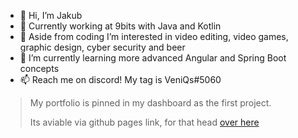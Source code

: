 - 👋 Hi, I’m Jakub
- 💼 Currently working at 9bits with Java and Kotlin
- 👀 Aside from coding I’m interested in video editing, video games, graphic design, cyber security and beer
- 🌱 I’m currently learning more advanced Angular and Spring Boot concepts
- 📫 Reach me on discord! My tag is VeniQs#5060

> My portfolio is pinned in my dashboard as the first project.
> 
> Its aviable via github pages link, for that head [over here](https://veniqs02.github.io/)
